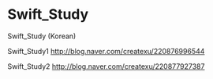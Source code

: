 # Swift_Study
Swift_Study (Korean)

Swift_Study1
http://blog.naver.com/createxu/220876996544

Swift_Study2
http://blog.naver.com/createxu/220877927387
